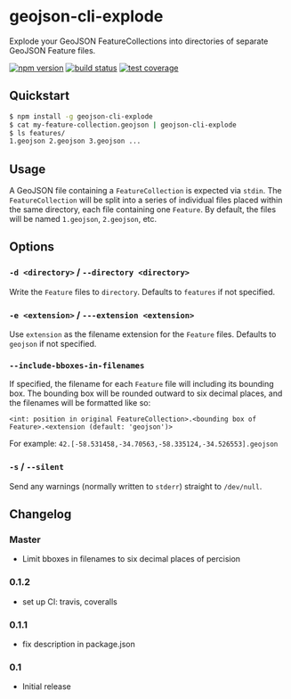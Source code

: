 # geojson-cli-explode

Explode your GeoJSON FeatureCollections into directories of separate GeoJSON Feature files.

[![npm version](https://img.shields.io/npm/v/geojson-cli-explode.svg)](https://www.npmjs.com/package/geojson-cli-explode)
[![build status](https://img.shields.io/travis/mfogel/geojson-cli-explode.svg)](https://travis-ci.org/mfogel/geojson-cli-explode)
[![test coverage](https://img.shields.io/coveralls/mfogel/geojson-cli-explode/master.svg)](https://coveralls.io/r/mfogel/geojson-cli-explode)

## Quickstart

```sh
$ npm install -g geojson-cli-explode
$ cat my-feature-collection.geojson | geojson-cli-explode
$ ls features/
1.geojson 2.geojson 3.geojson ...
```

## Usage

A GeoJSON file containing a `FeatureCollection` is expected via `stdin`. The `FeatureCollection` will be split into a series of individual files placed within the same directory, each file containing one `Feature`. By default, the files will be named `1.geojson`, `2.geojson`, etc.

## Options

### `-d <directory>` / `--directory <directory>`

Write the `Feature` files to `directory`. Defaults to `features` if not specified.

### `-e <extension>` / `---extension <extension>`

Use `extension` as the filename extension for the `Feature` files. Defaults to `geojson` if not specified.

### `--include-bboxes-in-filenames`

If specified, the filename for each `Feature` file will including its bounding box. The bounding box will be rounded outward to six decimal places, and the filenames will be formatted like so:

```
<int: position in original FeatureCollection>.<bounding box of Feature>.<extension (default: 'geojson')>
```

For example: `42.[-58.531458,-34.70563,-58.335124,-34.526553].geojson`

### `-s` / `--silent`

Send any warnings (normally written to `stderr`) straight to `/dev/null`.

## Changelog

### Master

* Limit bboxes in filenames to six decimal places of percision

### 0.1.2

* set up CI: travis, coveralls

### 0.1.1

* fix description in package.json

### 0.1

* Initial release
